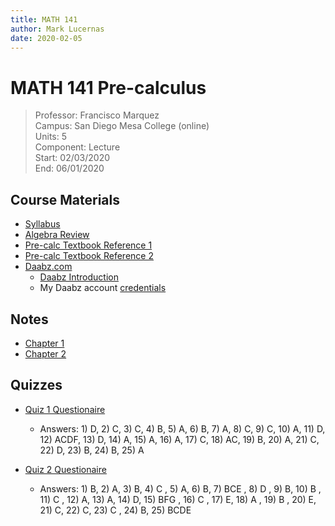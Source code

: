 ```yaml
---
title: MATH 141
author: Mark Lucernas
date: 2020-02-05
---
```


# MATH 141 Pre-calculus
> Professor: Francisco Marquez<br>
> Campus: San Diego Mesa College (online)<br>
> Units: 5<br>
> Component: Lecture<br>
> Start: 02/03/2020<br>
> End: 06/01/2020<br>

## Course Materials

  * [Syllabus](file:../../../files/spring-2020/MATH-141/math-141_syllabus.pdf)
  * [Algebra Review](file:../../../files/spring-2020/MATH-141/algebra_review.pdf)
  * [Pre-calc Textbook Reference 1](file:../../../files/spring-2020/MATH-141/pre-calc_textbookRef.pdf)
  * [Pre-calc Textbook Reference 2](file:../../../files/spring-2020/MATH-141/pre-calc_textbookRef2.pdf)
  * [Daabz.com](http://daabz.com/)
    - [Daabz Introduction](file:../../../files/spring-2020/MATH-141/daabz_intro.pdf)
    - My Daabz account [credentials](vfile:../../../files/spring-2020/MATH-141/daabz_account.txt)

## Notes

  * [Chapter 1](notes/ch-1)
  * [Chapter 2](notes/ch-2)

## Quizzes

  - [Quiz 1 Questionaire](file:../../../files/spring-2020/MATH-141/ch-1/math-141_quiz_1.pdf)
    * Answers: 1) D, 2) C, 3) C, 4) B, 5) A, 6) B, 7) A, 8) C, 9) C, 10) A, 11)
      D, 12) ACDF, 13) D, 14) A, 15) A, 16) A, 17) C, 18) AC, 19) B, 20) A, 21)
      C, 22) D, 23) B, 24) B, 25) A

  - [Quiz 2 Questionaire](file:../../../files/spring-2020/MATH-141/ch-1/math-141_quiz_2.pdf)
    * Answers: 1) B, 2) A, 3) B, 4) C , 5) A, 6) B, 7) BCE , 8) D , 9) B, 10) B
      , 11) C , 12) A, 13) A, 14) D, 15) BFG , 16) C , 17) E, 18) A , 19) B ,
      20) E, 21) C, 22) C, 23) C , 24) B, 25) BCDE

